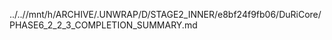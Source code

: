 ../..//mnt/h/ARCHIVE/.UNWRAP/D/STAGE2_INNER/e8bf24f9fb06/DuRiCore/PHASE6_2_2_3_COMPLETION_SUMMARY.md